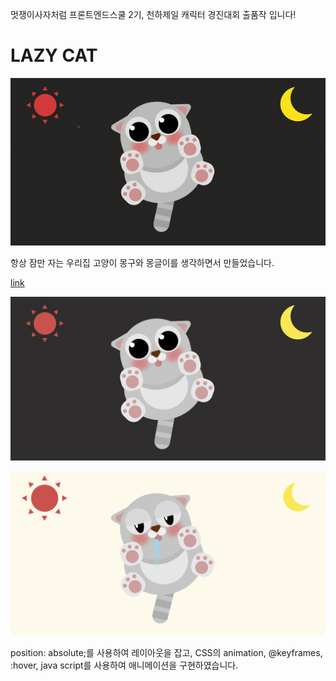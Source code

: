 멋쟁이사자처럼 프론트엔드스쿨 2기, 천하제일 캐릭터 경진대회 출품작 입니다!

# LAZY CAT

<p align="center"><img src="./images/lazy_cat.gif"></p>

항상 잠만 자는 우리집 고양이 몽구와 몽글이를 생각하면서 만들었습니다.

[link](https://usablepaper.github.io/character-animation/)

![lazy_cat](./images/night.png)

![lazy_cat](./images/day.png)

position: absolute;를 사용하여 레이아웃을 잡고,
CSS의 animation, @keyframes, :hover, java script를 사용하여 애니메이션을 구현하였습니다.
